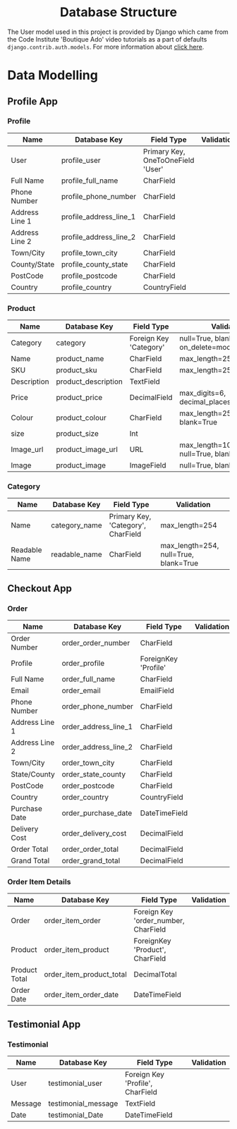 <h1 align="center">Database Structure</h1>

The User model used in this project is provided by Django which came from the Code Institute 'Boutique Ado' video tutorials as a part of defaults `django.contrib.auth.models`. For more information about [click here](https://docs.djangoproject.com/en/3.0/ref/contrib/auth/).

# Data Modelling

## Profile App

### Profile

Name | Database Key | Field Type | Validation
------------ | ------------- | ------------- | -------------
User | profile_user | Primary Key, OneToOneField 'User' | 
Full Name | profile_full_name | CharField  | 
Phone Number | profile_phone_number | CharField  | 
Address Line 1 | profile_address_line_1 | CharField  | 
Address Line 2 | profile_address_line_2 | CharField  | 
Town/City | profile_town_city | CharField  | 
County/State | profile_county_state | CharField  |
PostCode | profile_postcode | CharField | 
Country | profile_country | CountryField | 

### Product

Name | Database Key | Field Type | Validation
------------ | ------------- | ------------- | -------------
Category | category | Foreign Key 'Category' | null=True, blank=True, on_delete=models.SET_NULL
Name | product_name | CharField | max_length=254
SKU | product_sku | CharField | max_length=254
Description | product_description | TextField | 
Price | product_price | DecimalField | max_digits=6, decimal_places=2
Colour | product_colour | CharField | max_length=254, null=True, blank=True
size | product_size | Int | 
Image_url | product_image_url | URL | max_length=1024, null=True, blank=True
Image | product_image | ImageField | null=True, blank=True

### Category

Name | Database Key | Field Type | Validation
------------ | ------------- | ------------- | -------------
Name | category_name | Primary Key, 'Category', CharField | max_length=254 
Readable Name | readable_name | CharField | max_length=254, null=True, blank=True

## Checkout App

### Order

Name | Database Key | Field Type | Validation
------------ | ------------- | ------------- | -------------
Order Number | order_order_number | CharField | 
Profile | order_profile | ForeignKey 'Profile' | 
Full Name | order_full_name | CharField | 
Email | order_email | EmailField | 
Phone Number | order_phone_number | CharField | 
Address Line 1 | order_address_line_1 | CharField |
Address Line 2 | order_address_line_2 | CharField |
Town/City | order_town_city | CharField |
State/County | order_state_county | CharField |
PostCode | order_postcode | CharField |
Country | order_country | CountryField |
Purchase Date | order_purchase_date | DateTimeField | 
Delivery Cost | order_delivery_cost | DecimalField | 
Order Total | order_order_total | DecimalField | 
Grand Total | order_grand_total | DecimalField | 

### Order Item Details

Name | Database Key | Field Type | Validation
------------ | ------------- | ------------- | -------------
Order | order_item_order | Foreign Key 'order_number, CharField | 
Product | order_item_product | ForeignKey 'Product', CharField | 
Product Total | order_item_product_total | DecimalTotal | 
Order Date | order_item_order_date | DateTimeField  | 

## Testimonial App

### Testimonial

Name | Database Key | Field Type | Validation
------------ | ------------- | ------------- | -------------
User | testimonial_user | Foreign Key 'Profile', CharField | 
Message | testimonial_message | TextField 
Date | testimonial_Date | DateTimeField |